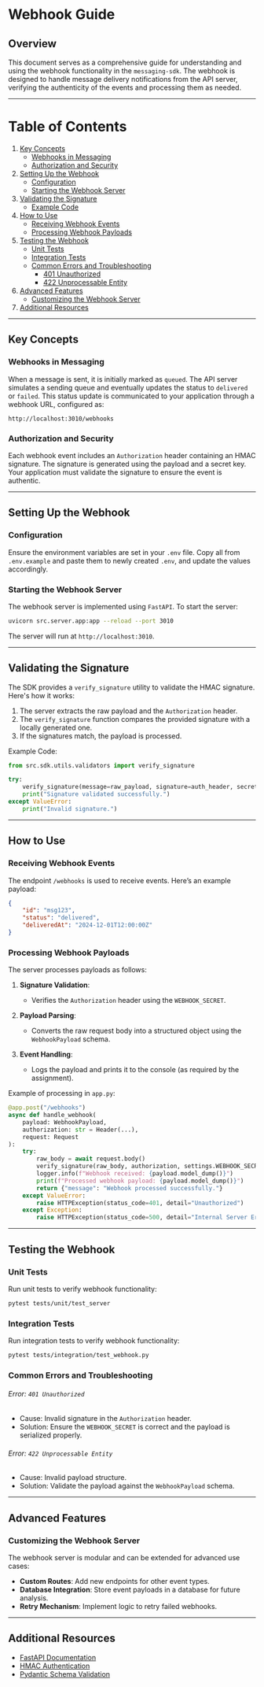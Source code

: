 # Webhook Guide

## Overview

This document serves as a comprehensive guide for understanding and using the webhook functionality in the `messaging-sdk`. The webhook is designed to handle message delivery notifications from the API server, verifying the authenticity of the events and processing them as needed.

---

# Table of Contents

1. [Key Concepts](#key-concepts)
   - [Webhooks in Messaging](#webhooks-in-messaging)
   - [Authorization and Security](#authorization-and-security)
2. [Setting Up the Webhook](#setting-up-the-webhook)
   - [Configuration](#configuration)
   - [Starting the Webhook Server](#starting-the-webhook-server)
3. [Validating the Signature](#validating-the-signature)
   - [Example Code](#example-code)
4. [How to Use](#how-to-use)
   - [Receiving Webhook Events](#receiving-webhook-events)
   - [Processing Webhook Payloads](#processing-webhook-payloads)
5. [Testing the Webhook](#testing-the-webhook)
   - [Unit Tests](#unit-tests)
   - [Integration Tests](#integration-tests)
   - [Common Errors and Troubleshooting](#common-errors-and-troubleshooting)
     - [401 Unauthorized](#error-401-unauthorized)
     - [422 Unprocessable Entity](#error-422-unprocessable-entity)
6. [Advanced Features](#advanced-features)
   - [Customizing the Webhook Server](#customizing-the-webhook-server)
7. [Additional Resources](#additional-resources)

---

## Key Concepts

### Webhooks in Messaging
When a message is sent, it is initially marked as `queued`. The API server simulates a sending queue and eventually updates the status to `delivered` or `failed`. This status update is communicated to your application through a webhook URL, configured as:

```
http://localhost:3010/webhooks
```

### Authorization and Security
Each webhook event includes an `Authorization` header containing an HMAC signature. The signature is generated using the payload and a secret key. Your application must validate the signature to ensure the event is authentic.

---

## Setting Up the Webhook

### Configuration

Ensure the environment variables are set in your `.env` file. Copy all from `.env.example` and paste them to newly created `.env`, and update the values accordingly.

### Starting the Webhook Server

The webhook server is implemented using `FastAPI`. To start the server:

```bash
uvicorn src.server.app:app --reload --port 3010
```

The server will run at `http://localhost:3010`.

---

## Validating the Signature

The SDK provides a `verify_signature` utility to validate the HMAC signature. Here's how it works:

1. The server extracts the raw payload and the `Authorization` header.
2. The `verify_signature` function compares the provided signature with a locally generated one.
3. If the signatures match, the payload is processed.

Example Code:

```python
from src.sdk.utils.validators import verify_signature

try:
    verify_signature(message=raw_payload, signature=auth_header, secret=WEBHOOK_SECRET)
    print("Signature validated successfully.")
except ValueError:
    print("Invalid signature.")
```

---

## How to Use

### Receiving Webhook Events

The endpoint `/webhooks` is used to receive events. Here’s an example payload:

```json
{
    "id": "msg123",
    "status": "delivered",
    "deliveredAt": "2024-12-01T12:00:00Z"
}
```

### Processing Webhook Payloads

The server processes payloads as follows:

1. **Signature Validation**:
   - Verifies the `Authorization` header using the `WEBHOOK_SECRET`.

2. **Payload Parsing**:
   - Converts the raw request body into a structured object using the `WebhookPayload` schema.

3. **Event Handling**:
   - Logs the payload and prints it to the console (as required by the assignment).

Example of processing in `app.py`:

```python
@app.post("/webhooks")
async def handle_webhook(
    payload: WebhookPayload,
    authorization: str = Header(...),
    request: Request
):
    try:
        raw_body = await request.body()
        verify_signature(raw_body, authorization, settings.WEBHOOK_SECRET)
        logger.info(f"Webhook received: {payload.model_dump()}")
        print(f"Processed webhook payload: {payload.model_dump()}")
        return {"message": "Webhook processed successfully."}
    except ValueError:
        raise HTTPException(status_code=401, detail="Unauthorized")
    except Exception:
        raise HTTPException(status_code=500, detail="Internal Server Error")
```

---

## Testing the Webhook

### Unit Tests

Run unit tests to verify webhook functionality:

```bash
pytest tests/unit/test_server
```

### Integration Tests

Run integration tests to verify webhook functionality:

```bash
pytest tests/integration/test_webhook.py
```

### Common Errors and Troubleshooting

###### Error: `401 Unauthorized`
- Cause: Invalid signature in the `Authorization` header.
- Solution: Ensure the `WEBHOOK_SECRET` is correct and the payload is serialized properly.

###### Error: `422 Unprocessable Entity`
- Cause: Invalid payload structure.
- Solution: Validate the payload against the `WebhookPayload` schema.

---

## Advanced Features

### Customizing the Webhook Server

The webhook server is modular and can be extended for advanced use cases:
- **Custom Routes**: Add new endpoints for other event types.
- **Database Integration**: Store event payloads in a database for future analysis.
- **Retry Mechanism**: Implement logic to retry failed webhooks.

---

## Additional Resources

- [FastAPI Documentation](https://fastapi.tiangolo.com/)
- [HMAC Authentication](https://en.wikipedia.org/wiki/HMAC)
- [Pydantic Schema Validation](https://docs.pydantic.dev/)
